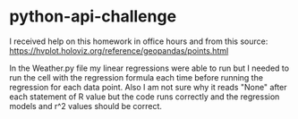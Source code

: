 # python-api-challenge

I received help on this homework in office hours and from this source: https://hvplot.holoviz.org/reference/geopandas/points.html

In the Weather.py file my linear regressions were able to run but I needed to run the cell with the regression formula each time before running the regression for each data point. Also I am not sure why it reads "None" after each statement of R value but the code runs correctly and the regression models and r^2 values should be correct.
